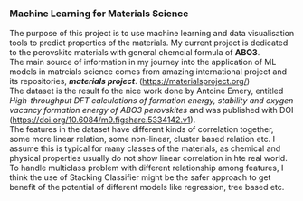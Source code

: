 ### Machine Learning for Materials Science  
The purpose of this project is to use machine learning and data visualisation tools to predict properties of the materials. My current project is dedicated to the perovskite materials with general chemcial formula of **ABO3**.   
The main source of information in my journey into the application of ML models in matreials science comes from amazing international project and its repositories, ***materials project***. (https://materialsproject.org/)  
The dataset is the result fo the nice work done by Antoine Emery, entitled *High-throughput DFT calculations of formation energy, stability and oxygen vacancy formation energy of ABO3 perovskites* and was published with DOI (https://doi.org/10.6084/m9.figshare.5334142.v1).  
The features in the dataset have different kinds of correlation together, some more linear relation, some non-linear, cluster based relation etc. I assume this is typical for many classes of the materials, as chemical and physical properties usually do not show linear correlation in hte real world.  
To handle multiclass problem with different relationship among features, I think the use of Stacking Classifier might be the safer approach to get benefit of the potential of different models like regression, tree based etc. 
